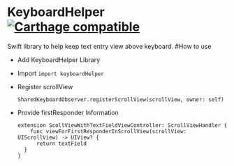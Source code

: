 
# KeyboardHelper [![Carthage compatible](https://img.shields.io/badge/Carthage-compatible-4BC51D.svg?style=flat)](https://github.com/Carthage/Carthage)
Swift library to help keep text entry view above keyboard.
#How to use 
* Add KeyboardHelper Library 
* Import `import keyboardHelper`
  
* Register scrollView 

  ```SharedKeyboardObserver.registerScrollView(scrollView, owner: self)```

* Provide firstResponder Information 

  ```
  extension ScollViewWithTextFieldViewController: ScrollViewHandler {
      func viewForFirstResponderInScrollView(scrollView: UIScrollView) -> UIView? {
        return textField
    }
  }
  ```
